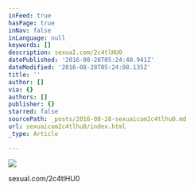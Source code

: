 ```yaml
---
inFeed: true
hasPage: true
inNav: false
inLanguage: null
keywords: []
description: sexuaI.com/2c4tlHU0
datePublished: '2016-08-28T05:24:40.941Z'
dateModified: '2016-08-28T05:24:08.135Z'
title: ''
author: []
via: {}
authors: []
publisher: {}
starred: false
sourcePath: _posts/2016-08-28-sexuaicom2c4tlhu0.md
url: sexuaicom2c4tlhu0/index.html
_type: Article

---
```

![](https://the-grid-user-content.s3-us-west-2.amazonaws.com/161c959a-b0d6-48c2-bbb9-1e31c5769b50.jpg)

sexuaI.com/2c4tlHU0